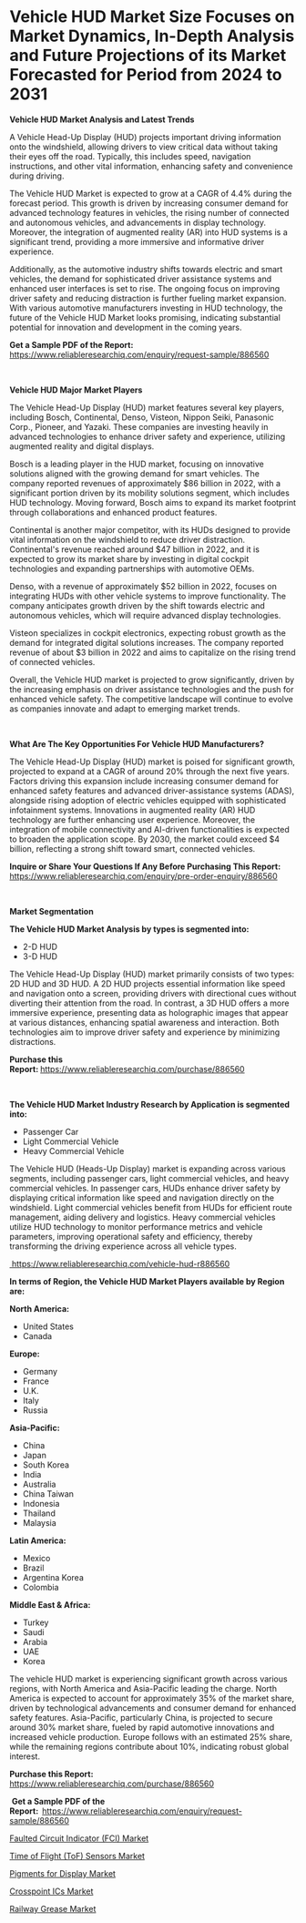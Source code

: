 <p><h1>Vehicle HUD Market Size Focuses on Market Dynamics, In-Depth Analysis and Future Projections of its Market Forecasted for Period from 2024 to 2031</h1></p><p><strong>Vehicle HUD Market Analysis and Latest Trends</strong></p>
<p><p>A Vehicle Head-Up Display (HUD) projects important driving information onto the windshield, allowing drivers to view critical data without taking their eyes off the road. Typically, this includes speed, navigation instructions, and other vital information, enhancing safety and convenience during driving.</p><p>The Vehicle HUD Market is expected to grow at a CAGR of 4.4% during the forecast period. This growth is driven by increasing consumer demand for advanced technology features in vehicles, the rising number of connected and autonomous vehicles, and advancements in display technology. Moreover, the integration of augmented reality (AR) into HUD systems is a significant trend, providing a more immersive and informative driver experience. </p><p>Additionally, as the automotive industry shifts towards electric and smart vehicles, the demand for sophisticated driver assistance systems and enhanced user interfaces is set to rise. The ongoing focus on improving driver safety and reducing distraction is further fueling market expansion. With various automotive manufacturers investing in HUD technology, the future of the Vehicle HUD Market looks promising, indicating substantial potential for innovation and development in the coming years.</p></p>
<p><strong>Get a Sample PDF of the Report:&nbsp;</strong> <a href="https://www.reliableresearchiq.com/enquiry/request-sample/886560?utm_campaign=101&utm_medium=2&utm_source=Github&utm_content=ia&utm_term=02112024&utm_id=vehicle-hud">https://www.reliableresearchiq.com/enquiry/request-sample/886560</a></p>
<p>&nbsp;</p>
<p><strong>Vehicle HUD Major Market Players</strong></p>
<p><p>The Vehicle Head-Up Display (HUD) market features several key players, including Bosch, Continental, Denso, Visteon, Nippon Seiki, Panasonic Corp., Pioneer, and Yazaki. These companies are investing heavily in advanced technologies to enhance driver safety and experience, utilizing augmented reality and digital displays.</p><p>Bosch is a leading player in the HUD market, focusing on innovative solutions aligned with the growing demand for smart vehicles. The company reported revenues of approximately $86 billion in 2022, with a significant portion driven by its mobility solutions segment, which includes HUD technology. Moving forward, Bosch aims to expand its market footprint through collaborations and enhanced product features.</p><p>Continental is another major competitor, with its HUDs designed to provide vital information on the windshield to reduce driver distraction. Continental's revenue reached around $47 billion in 2022, and it is expected to grow its market share by investing in digital cockpit technologies and expanding partnerships with automotive OEMs.</p><p>Denso, with a revenue of approximately $52 billion in 2022, focuses on integrating HUDs with other vehicle systems to improve functionality. The company anticipates growth driven by the shift towards electric and autonomous vehicles, which will require advanced display technologies.</p><p>Visteon specializes in cockpit electronics, expecting robust growth as the demand for integrated digital solutions increases. The company reported revenue of about $3 billion in 2022 and aims to capitalize on the rising trend of connected vehicles.</p><p>Overall, the Vehicle HUD market is projected to grow significantly, driven by the increasing emphasis on driver assistance technologies and the push for enhanced vehicle safety. The competitive landscape will continue to evolve as companies innovate and adapt to emerging market trends.</p></p>
<p>&nbsp;</p>
<p><strong>What Are The Key Opportunities For Vehicle HUD Manufacturers?</strong></p>
<p><p>The Vehicle Head-Up Display (HUD) market is poised for significant growth, projected to expand at a CAGR of around 20% through the next five years. Factors driving this expansion include increasing consumer demand for enhanced safety features and advanced driver-assistance systems (ADAS), alongside rising adoption of electric vehicles equipped with sophisticated infotainment systems. Innovations in augmented reality (AR) HUD technology are further enhancing user experience. Moreover, the integration of mobile connectivity and AI-driven functionalities is expected to broaden the application scope. By 2030, the market could exceed $4 billion, reflecting a strong shift toward smart, connected vehicles.</p></p>
<p><strong>Inquire or Share Your Questions If Any Before Purchasing This Report:</strong> <a href="https://www.reliableresearchiq.com/enquiry/pre-order-enquiry/886560?utm_campaign=101&utm_medium=2&utm_source=Github&utm_content=ia&utm_term=02112024&utm_id=vehicle-hud">https://www.reliableresearchiq.com/enquiry/pre-order-enquiry/886560</a></p>
<p>&nbsp;</p>
<p><strong>Market Segmentation</strong></p>
<p><strong>The Vehicle HUD Market Analysis by types is segmented into:</strong></p>
<p><ul><li>2-D HUD</li><li>3-D HUD</li></ul></p>
<p><p>The Vehicle Head-Up Display (HUD) market primarily consists of two types: 2D HUD and 3D HUD. A 2D HUD projects essential information like speed and navigation onto a screen, providing drivers with directional cues without diverting their attention from the road. In contrast, a 3D HUD offers a more immersive experience, presenting data as holographic images that appear at various distances, enhancing spatial awareness and interaction. Both technologies aim to improve driver safety and experience by minimizing distractions.</p></p>
<p><strong>Purchase this Report:&nbsp;</strong><a href="https://www.reliableresearchiq.com/purchase/886560?utm_campaign=101&utm_medium=2&utm_source=Github&utm_content=ia&utm_term=02112024&utm_id=vehicle-hud">https://www.reliableresearchiq.com/purchase/886560</a></p>
<p>&nbsp;</p>
<p><strong>The Vehicle HUD Market Industry Research by Application is segmented into:</strong></p>
<p><ul><li>Passenger Car</li><li>Light Commercial Vehicle</li><li>Heavy Commercial Vehicle</li></ul></p>
<p><p>The Vehicle HUD (Heads-Up Display) market is expanding across various segments, including passenger cars, light commercial vehicles, and heavy commercial vehicles. In passenger cars, HUDs enhance driver safety by displaying critical information like speed and navigation directly on the windshield. Light commercial vehicles benefit from HUDs for efficient route management, aiding delivery and logistics. Heavy commercial vehicles utilize HUD technology to monitor performance metrics and vehicle parameters, improving operational safety and efficiency, thereby transforming the driving experience across all vehicle types.</p></p>
<p><a href="https://www.reliableresearchiq.com/vehicle-hud-r886560?utm_campaign=101&utm_medium=2&utm_source=Github&utm_content=ia&utm_term=02112024&utm_id=vehicle-hud">&nbsp;https://www.reliableresearchiq.com/vehicle-hud-r886560</a></p>
<p><strong>In terms of Region, the Vehicle HUD Market Players available by Region are:</strong></p>
<p>
    <p> <strong> North America: </strong>
        <ul>
            <li>United States</li>
            <li>Canada</li>
        </ul>
        </p> 
    <p> <strong> Europe: </strong>
        <ul>
            <li>Germany</li>
            <li>France</li>
            <li>U.K.</li>
            <li>Italy</li>
            <li>Russia</li>
        </ul>
        </p> 
    <p> <strong> Asia-Pacific: </strong>
        <ul>
            <li>China</li>
            <li>Japan</li>
            <li>South Korea</li>
            <li>India</li>
            <li>Australia</li>
            <li>China Taiwan</li>
            <li>Indonesia</li>
            <li>Thailand</li>
            <li>Malaysia</li>
        </ul>
        </p> 
    <p> <strong> Latin America: </strong>
        <ul>
            <li>Mexico</li>
            <li>Brazil</li>
            <li>Argentina Korea</li>
            <li>Colombia</li>
        </ul>
        </p> 
    <p> <strong> Middle East & Africa: </strong>
        <ul>
            <li>Turkey</li>
            <li>Saudi</li>
            <li>Arabia</li>
            <li>UAE</li>
            <li>Korea</li>
        </ul>
    </p>
    </p>
<p><p>The vehicle HUD market is experiencing significant growth across various regions, with North America and Asia-Pacific leading the charge. North America is expected to account for approximately 35% of the market share, driven by technological advancements and consumer demand for enhanced safety features. Asia-Pacific, particularly China, is projected to secure around 30% market share, fueled by rapid automotive innovations and increased vehicle production. Europe follows with an estimated 25% share, while the remaining regions contribute about 10%, indicating robust global interest.</p></p>
<p><strong>Purchase this Report: </strong><a href="https://www.reliableresearchiq.com/purchase/886560?utm_campaign=101&utm_medium=2&utm_source=Github&utm_content=ia&utm_term=02112024&utm_id=vehicle-hud">https://www.reliableresearchiq.com/purchase/886560</a></p>
<p>&nbsp;<strong>Get a Sample PDF of the Report:&nbsp;&nbsp;</strong><a href="https://www.reliableresearchiq.com/enquiry/request-sample/886560?utm_campaign=101&utm_medium=2&utm_source=Github&utm_content=ia&utm_term=02112024&utm_id=vehicle-hud">https://www.reliableresearchiq.com/enquiry/request-sample/886560</a></p>
<p><strong></strong></p>
<p><p><a href="https://issuu.com/reportprime-2/docs/faulted-circuit-indicator-fci-marke_c822745fbd1a8c?utm_campaign=101&utm_medium=2&utm_source=Github&utm_content=ia&utm_term=02112024&utm_id=vehicle-hud">Faulted Circuit Indicator (FCI) Market</a></p><p><a href="https://issuu.com/reportprime-2/docs/time-of-flight-tof-sensors-market-s_e80ed17649ca79?utm_campaign=101&utm_medium=2&utm_source=Github&utm_content=ia&utm_term=02112024&utm_id=vehicle-hud">Time of Flight (ToF) Sensors Market</a></p><p><a href="https://www.linkedin.com/pulse/market-leaders-laggards-global-pigments-display-trends-mkjjc?utm_campaign=101&utm_medium=2&utm_source=Github&utm_content=ia&utm_term=02112024&utm_id=vehicle-hud">Pigments for Display Market</a></p><p><a href="https://www.linkedin.com/pulse/analyzing-global-crosspoint-ics-market-growth-prospects-3kxvc?utm_campaign=101&utm_medium=2&utm_source=Github&utm_content=ia&utm_term=02112024&utm_id=vehicle-hud">Crosspoint ICs Market</a></p><p><a href="https://github.com/ellenqyqdyches/Market-Research-Report-List-1/blob/main/railway-grease-market.md?utm_campaign=101&utm_medium=2&utm_source=Github&utm_content=ia&utm_term=02112024&utm_id=vehicle-hud">Railway Grease Market</a></p></p>